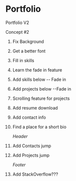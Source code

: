 # Portfolio
Portfolio V2

Concept #2

  1. Fix Background
  2. Get a better font
  3. Fill in skills
  4. Learn the fade in feature
  5. Add skills below -- Fade in
  6. Add projects below --Fade in
  6. Scrolling feature for projects
  7. Add resume download
  8. Add contact info
  9. Find a place for a short bio

     <em>Header</em>
  1. Add Contacts jump
  2. Add Projects jump

      <em>Footer</em>
  1. Add StackOverflow???
